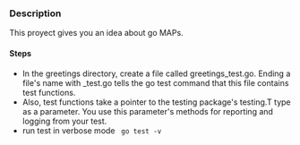 ### Description

This proyect gives you an idea about go MAPs.

#### Steps
- In the greetings directory, create a file called greetings_test.go.
Ending a file's name with _test.go tells the go test command that this file contains test functions.
- Also, test functions take a pointer to the testing package's testing.T type as a parameter. You use this parameter's methods for reporting and logging from your test.
- run test in verbose mode
` go test -v`